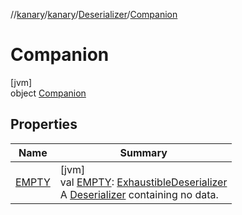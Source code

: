 //[kanary](../../../../index.md)/[kanary](../../index.md)/[Deserializer](../index.md)/[Companion](index.md)

# Companion

[jvm]\
object [Companion](index.md)

## Properties

| Name | Summary |
|---|---|
| [EMPTY](-e-m-p-t-y.md) | [jvm]<br>val [EMPTY](-e-m-p-t-y.md): [ExhaustibleDeserializer](../../-exhaustible-deserializer/index.md)<br>A [Deserializer](../index.md) containing no data. |
